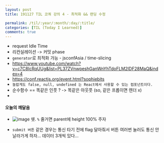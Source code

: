 ```yaml
---
layout: post
title: 191127 TIL 코쿼 강의 4 - 최적화 && 랜딩 수정

permalink: /til/:year/:month/:day/:title/
categories: [TIL (Today I Learned)]
comments: true
---
```


- request Idle Time
- 리컨실레이션 -> 커밋 phase
- `generator`로 최적화 가능 - jsconfAsia / time-slicing
- https://www.youtube.com/watch?v=c7C8IcRqUUg&list=PL37ZVnwpeshGanWnYhTdoFLM2IDF28MaQ&index=4
- https://conf.reactjs.org/event.html?sophiebits 
- `놀랍게도 false, null, undefined 는 React에서 사용할 수 있는 컴포넌트이다.`
- 순수함수 == 똑같은 인풋 ? -> 똑같은 아웃풋 (so, 같은 프롭이면 렌더 x)
- 

#### 오늘의 깨달음 

- ![image](https://user-images.githubusercontent.com/40848630/69716889-5f2b0e80-114e-11ea-9aab-c2486530ba41.png)
  쉣. `%` 줄거면 parent에 height 100% 주자 

- `submit 버튼` 같은 경우는 통신 타기 전에 flag 달아줘서 버튼 여러번 눌러도 통신 안 날라가게 하자... 데이터 3개씩 있다... 

